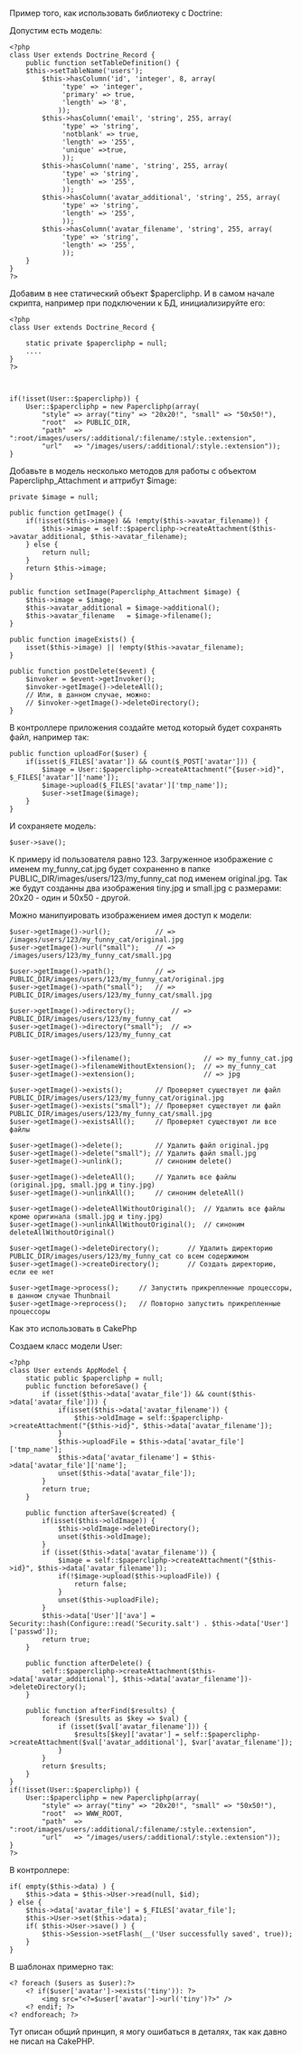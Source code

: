 Пример того, как использовать библиотеку с Doctrine:

Допустим есть модель:

    <?php
    class User extends Doctrine_Record {
	    public function setTableDefinition() {
        $this->setTableName('users');
            $this->hasColumn('id', 'integer', 8, array(
                 'type' => 'integer',
                 'primary' => true,
                 'length' => '8',
                ));
            $this->hasColumn('email', 'string', 255, array(
                 'type' => 'string',
                 'notblank' => true,
                 'length' => '255',
                 'unique' =>true,
                 ));
            $this->hasColumn('name', 'string', 255, array(
                 'type' => 'string',
                 'length' => '255',
                 ));
            $this->hasColumn('avatar_additional', 'string', 255, array(
                 'type' => 'string',
                 'length' => '255',
                 ));
            $this->hasColumn('avatar_filename', 'string', 255, array(
                 'type' => 'string',
                 'length' => '255',
                 ));
        }
    }
    ?>

Добавим в нее статический объект $papercliphp. И в самом начале скрипта, например при подключении к БД, инициализируйте его:

    <?php
    class User extends Doctrine_Record {
    
	    static private $papercliphp = null;
	    ....
    }
    ?>
	
	

    if(!isset(User::$papercliphp)) {
        User::$papercliphp = new Papercliphp(array(
   		    "style" => array("tiny" => "20x20!", "small" => "50x50!"),
    	    "root"  => PUBLIC_DIR,
    	    "path"  => ":root/images/users/:additional/:filename/:style.:extension",
    	    "url"   => "/images/users/:additional/:style.:extension"));
    }
    

Добавьте в модель несколько методов для работы с объектом Papercliphp_Attachment и аттрибут $image:

    private $image = null;
    
    public function getImage() {
    	if(!isset($this->image) && !empty($this->avatar_filename)) {
    		$this->image = self::$papercliphp->createAttachment($this->avatar_additional, $this->avatar_filename);
    	} else {
    		return null;
    	}
    	return $this->image;
    }
    
    public function setImage(Papercliphp_Attachment $image) {
    	$this->image = $image;
    	$this->avatar_additional = $image->additional();
    	$this->avatar_filename	 = $image->filename();
    }
    
    public function imageExists() {
    	isset($this->image) || !empty($this->avatar_filename);
    }
    
    public function postDelete($event) {
    	$invoker = $event->getInvoker();
    	$invoker->getImage()->deleteAll();
    	// Или, в данном случае, можно:
    	// $invoker->getImage()->deleteDirectory();
    }
     
    
В контроллере приложения создайте метод который будет сохранять файл, например так:


    public function uploadFor($user) {
	    if(isset($_FILES['avatar']) && count($_POST['avatar'])) {
		    $image = User::$papercliphp->createAttachment("{$user->id}", $_FILES['avatar']['name']);
		    $image->upload($_FILES['avatar']['tmp_name']);
		    $user->setImage($image);
	    }
    }


И сохраняете модель:

    $user->save();
	
К примеру id пользователя равно 123. Загруженное изображение с именем my_funny_cat.jpg будет сохраненно в папке PUBLIC_DIR/images/users/123/my_funny_cat под именем original.jpg. Так же будут созданны два изображения tiny.jpg и small.jpg с размерами: 20x20 - один и 50x50 - другой.

Можно манипуировать изображением имея доступ к модели:

    $user->getImage()->url(); 			// => /images/users/123/my_funny_cat/original.jpg
    $user->getImage()->url("small");	// => /images/users/123/my_funny_cat/small.jpg
    
    $user->getImage()->path();			// => PUBLIC_DIR/images/users/123/my_funny_cat/original.jpg
    $user->getImage()->path("small");	// => PUBLIC_DIR/images/users/123/my_funny_cat/small.jpg
    
    $user->getImage()->directory();			// => PUBLIC_DIR/images/users/123/my_funny_cat
    $user->getImage()->directory("small");	// => PUBLIC_DIR/images/users/123/my_funny_cat
    
    
    $user->getImage()->filename();					// => my_funny_cat.jpg
    $user->getImage()->filenameWithoutExtension();	// => my_funny_cat
    $user->getImage()->extension();					// => jpg
    
    $user->getImage()->exists();		// Проверяет существует ли файл PUBLIC_DIR/images/users/123/my_funny_cat/original.jpg
    $user->getImage()->exists("small");	// Проверяет существует ли файл PUBLIC_DIR/images/users/123/my_funny_cat/small.jpg
    $user->getImage()->existsAll();		// Проверяет существуют ли все файлы
    
    $user->getImage()->delete();		// Удалить файл original.jpg
    $user->getImage()->delete("small");	// Удалить файл small.jpg
    $user->getImage()->unlink();		// синоним delete()
    
    $user->getImage()->deleteAll();		// Удалить все файлы (original.jpg, small.jpg и tiny.jpg)
    $user->getImage()->unlinkAll();		// синоним deleteAll()
    
    $user->getImage()->deleteAllWithoutOriginal(); 	// Удалить все файлы кроме оригинала (small.jpg и tiny.jpg)
    $user->getImage()->unlinkAllWithoutOriginal();	// синоним deleteAllWithoutOriginal()
    
    $user->getImage()->deleteDirectory();		// Удалить директорию PUBLIC_DIR/images/users/123/my_funny_cat со всем содержимом
    $user->getImage()->createDirectory();		// Создать директорию, если ее нет
    
    $user->getImage->process();		// Запустить прикрепленные процессоры, в данном случае Thunbnail
    $user->getImage->reprocess();	// Повторно запустить прикрепленные процессоры
	

Как это использовать в CakePhp

Создаем класс модели User:

	<?php
	class User extends AppModel {
		static public $papercliphp = null;
	    public function beforeSave() {
	        if (isset($this->data['avatar_file']) && count($this->data['avatar_file'])) {
	        	if(isset($this->data['avatar_filename')) {
	        		$this->oldImage = self::$papercliphp->createAttachment("{$this->id}", $this->data['avatar_filename']);
	        	}
	        	$this->uploadFile = $this->data['avatar_file']['tmp_name'];
	        	$this->data['avatar_filename'] = $this->data['avatar_file']['name'];
	        	unset($this->data['avatar_file']);
	        }
	        return true;
	    }
	    
	    public function afterSave($created) {
	    	if(isset($this->oldImage)) {
	    		$this->oldImage->deleteDirectory();
	    		unset($this->oldImage);
	    	}
	        if (isset($this->data['avatar_filename')) {
	        	$image = self::$papercliphp->createAttachment("{$this->id}", $this->data['avatar_filename']);
	        	if(!$image->upload($this->uploadFile)) {
	        		return false;
	        	}
	        	unset($this->uploadFile);
	        }
	        $this->data['User']['ava'] = Security::hash(Configure::read('Security.salt') . $this->data['User']['passwd']);
	        return true;
	    }
	    
	    public function afterDelete() {
	    	self::$papercliphp->createAttachment($this->data['avatar_additional'], $this->data['avatar_filename'])->deleteDirectory();
	    }
	    
	    public function afterFind($results) {
	    	foreach ($results as $key => $val) {
				if (isset($val['avatar_filename'])) {
					$results[$key]['avatar'] = self::$papercliphp->createAttachment($val['avatar_additional'], $var['avatar_filename']); 
				}
			}
			return $results;
	    }
	}
	if(!isset(User::$papercliphp)) {
        User::$papercliphp = new Papercliphp(array(
   		    "style" => array("tiny" => "20x20!", "small" => "50x50!"),
    	    "root"  => WWW_ROOT,
    	    "path"  => ":root/images/users/:additional/:filename/:style.:extension",
    	    "url"   => "/images/users/:additional/:style.:extension"));
    }
	?>
	
В контроллере:
	
	if( empty($this->data) ) {
        $this->data = $this->User->read(null, $id);
    } else {
    	$this->data['avatar_file'] = $_FILES['avatar_file'];
        $this->User->set($this->data);
        if( $this->User->save() ) {
            $this->Session->setFlash(__('User successfully saved', true));
        }
    }
 
В шаблонах примерно так:

	<? foreach ($users as $user):?>
		<? if($user['avatar']->exists('tiny')): ?>
			<img src="<?=$user['avatar']->url('tiny')?>" />
		<? endif; ?>
	<? endforeach; ?>
	
Тут описан общий принцип, я могу ошибаться в деталях, так как давно не писал на CakePHP.
